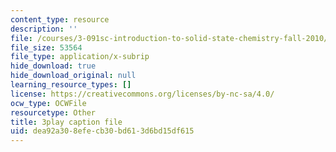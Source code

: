 ```yaml
---
content_type: resource
description: ''
file: /courses/3-091sc-introduction-to-solid-state-chemistry-fall-2010/dea92a308efecb30bd613d6bd15df615_540Sggsblbg.srt
file_size: 53564
file_type: application/x-subrip
hide_download: true
hide_download_original: null
learning_resource_types: []
license: https://creativecommons.org/licenses/by-nc-sa/4.0/
ocw_type: OCWFile
resourcetype: Other
title: 3play caption file
uid: dea92a30-8efe-cb30-bd61-3d6bd15df615
---
```

